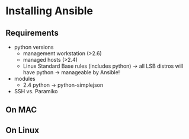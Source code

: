 Installing Ansible
==================

Requirements
------------
* python versions
  * management workstation (>2.6)
  * managed hosts (>2.4)
  * Linux Standard Base rules (includes python) -> all LSB distros will have
    python -> manageable by Ansible!
* modules
  * 2.4 python -> python-simplejson
* SSH vs. Paramiko

On MAC
------

On Linux
--------


